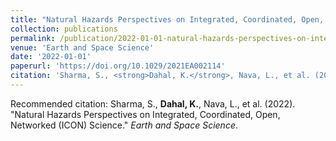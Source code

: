 ```yaml
---
title: "Natural Hazards Perspectives on Integrated, Coordinated, Open, Networked (ICON) Science"
collection: publications
permalink: /publication/2022-01-01-natural-hazards-perspectives-on-integrated-coordin
venue: 'Earth and Space Science'
date: '2022-01-01'
paperurl: 'https://doi.org/10.1029/2021EA002114'
citation: 'Sharma, S., <strong>Dahal, K.</strong>, Nava, L., et al. (2022). &quot;Natural Hazards Perspectives on Integrated, Coordinated, Open, Networked (ICON) Science.&quot; <i>Earth and Space Science</i>.'
---
```


Recommended citation: Sharma, S., <strong>Dahal, K.</strong>, Nava, L., et al. (2022). &quot;Natural Hazards Perspectives on Integrated, Coordinated, Open, Networked (ICON) Science.&quot; <i>Earth and Space Science</i>.
